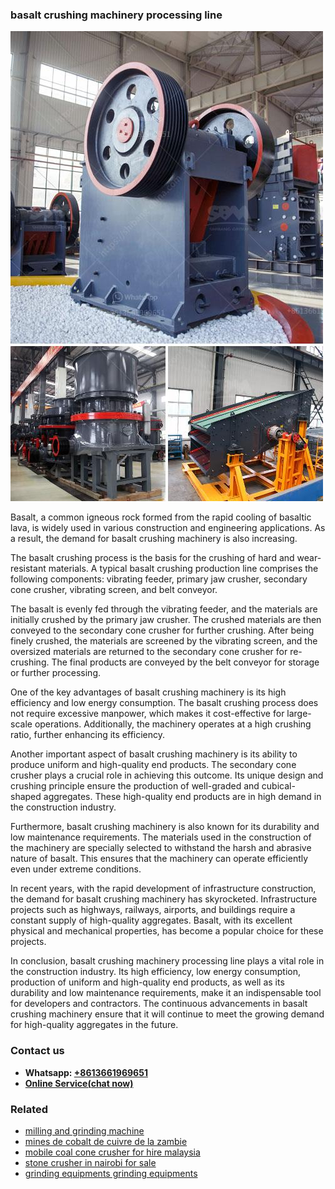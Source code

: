 <h3>basalt crushing machinery processing line</h3><img src='1708589206.jpg' alt=''><p>Basalt, a common igneous rock formed from the rapid cooling of basaltic lava, is widely used in various construction and engineering applications. As a result, the demand for basalt crushing machinery is also increasing.</p><p>The basalt crushing process is the basis for the crushing of hard and wear-resistant materials. A typical basalt crushing production line comprises the following components: vibrating feeder, primary jaw crusher, secondary cone crusher, vibrating screen, and belt conveyor.</p><p>The basalt is evenly fed through the vibrating feeder, and the materials are initially crushed by the primary jaw crusher. The crushed materials are then conveyed to the secondary cone crusher for further crushing. After being finely crushed, the materials are screened by the vibrating screen, and the oversized materials are returned to the secondary cone crusher for re-crushing. The final products are conveyed by the belt conveyor for storage or further processing.</p><p>One of the key advantages of basalt crushing machinery is its high efficiency and low energy consumption. The basalt crushing process does not require excessive manpower, which makes it cost-effective for large-scale operations. Additionally, the machinery operates at a high crushing ratio, further enhancing its efficiency.</p><p>Another important aspect of basalt crushing machinery is its ability to produce uniform and high-quality end products. The secondary cone crusher plays a crucial role in achieving this outcome. Its unique design and crushing principle ensure the production of well-graded and cubical-shaped aggregates. These high-quality end products are in high demand in the construction industry.</p><p>Furthermore, basalt crushing machinery is also known for its durability and low maintenance requirements. The materials used in the construction of the machinery are specially selected to withstand the harsh and abrasive nature of basalt. This ensures that the machinery can operate efficiently even under extreme conditions.</p><p>In recent years, with the rapid development of infrastructure construction, the demand for basalt crushing machinery has skyrocketed. Infrastructure projects such as highways, railways, airports, and buildings require a constant supply of high-quality aggregates. Basalt, with its excellent physical and mechanical properties, has become a popular choice for these projects.</p><p>In conclusion, basalt crushing machinery processing line plays a vital role in the construction industry. Its high efficiency, low energy consumption, production of uniform and high-quality end products, as well as its durability and low maintenance requirements, make it an indispensable tool for developers and contractors. The continuous advancements in basalt crushing machinery ensure that it will continue to meet the growing demand for high-quality aggregates in the future.</p><h3>Contact us</h3><ul><li><strong>Whatsapp:&nbsp;<a href="https://wa.me/8613661969651">+8613661969651</a></strong></li><li><a href="https://swt.shibang-china.com/?git&amp;zhl&amp;basalt crushing machinery processing line"><strong>Online Service(chat now)</strong></a></li></ul><h3>Related</h3><ul><li><a href='milling and grinding machine.md'>milling and grinding machine</a></li><li><a href='mines de cobalt de cuivre de la zambie.md'>mines de cobalt de cuivre de la zambie</a></li><li><a href='mobile coal cone crusher for hire malaysia.md'>mobile coal cone crusher for hire malaysia</a></li><li><a href='stone crusher in nairobi for sale.md'>stone crusher in nairobi for sale</a></li><li><a href='grinding equipments grinding equipments.md'>grinding equipments grinding equipments</a></li></ul>